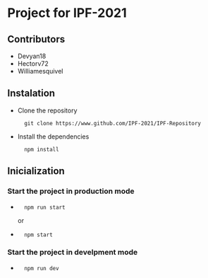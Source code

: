 # Project for IPF-2021

## Contributors

- Devyan18
- Hectorv72
- Williamesquivel


## Instalation

- Clone the repository

  ```
    git clone https://www.github.com/IPF-2021/IPF-Repository
  ```

- Install the dependencies

  ```
    npm install
  ```

## Inicialization

### Start the project in production mode
-
  ```
    npm run start
  ```
  or
-
  ```
    npm start
  ```

### Start the project in develpment mode
-
  ```
    npm run dev
  ```